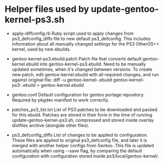 # Helper files used by update-gentoo-kernel-ps3.sh

- apply-diffconfig.rb
Ruby script used to apply changes from ps3_defconfig_diffs file to new default ps3_defconfig.
This includes information about all manually changed settings for the PS3 OtherOS++ kernel, used by new ebuilds.

- gentoo-kernel-ps3.ebuild.patch
Patch file that converts default gentoo-kernel.ebuild into gentoo-kernel-ps3.ebuild.
Need to be manually updated sometimes, when it's changed between versions.
To create new patch, edit gentoo-kernel.ebuild with all required changes, and run against original file:
diff -u gentoo-kernel-<version>.ebuild gentoo-kernel-ps3-<version>.ebuild > gentoo-kernel.ebuild

- gentoo.conf
Default configuration for gentoo portage repository. Required by pkgdev manifest to work correctly.

- patches_ps3_list.txt
List of PS3 patches to be downloaded and packed for this ebuild.
Patches are stored in their form in the time of running update-gentoo-kernel-ps3.sh, compressed and stored
inside overlay distfiles archive (alongide other files).

- ps3_defconfig_diffs
List of changes to be applied to configuration. These files are applied to original ps3_defconfig file, and later
it is merged with another helper configs from Gentoo.
This file is updated automatically when using --save flag, by comparing the default configuration with configuration stored inside ps3/local/gentoo-kernel/<version>.
